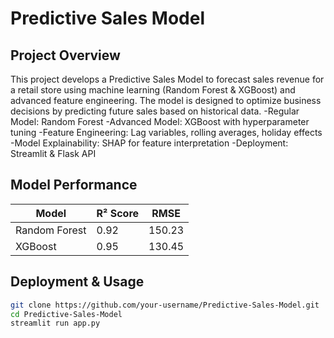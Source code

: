 # Predictive Sales Model

## Project Overview
This project develops a Predictive Sales Model to forecast sales revenue for a retail store using machine learning (Random Forest &amp; XGBoost) and advanced feature engineering. The model is designed to optimize business decisions by predicting future sales based on historical data.
-Regular Model: Random Forest
-Advanced Model: XGBoost with hyperparameter tuning
-Feature Engineering: Lag variables, rolling averages, holiday effects
-Model Explainability: SHAP for feature interpretation
-Deployment: Streamlit & Flask API

## Model Performance
| Model | R² Score | RMSE |
|-------|---------|------|
| Random Forest | 0.92 | 150.23 |
| XGBoost | 0.95 | 130.45 |

## Deployment & Usage
```bash
git clone https://github.com/your-username/Predictive-Sales-Model.git
cd Predictive-Sales-Model
streamlit run app.py
